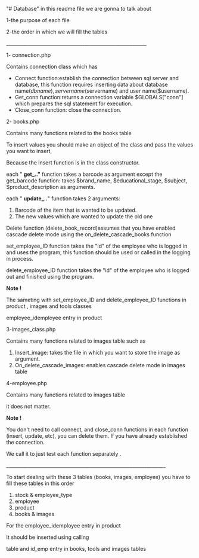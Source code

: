 "# Database" 
in this readme file we are gonna to talk about

1-the purpose of each file

2-the order in which we will fill the tables

\_\_\_\_\_\_\_\_\_\_\_\_\_\_\_\_\_\_\_\_\_\_\_\_\_\_\_\_\_\_\_\_\_\_\_\_\_\_\_\_\_\_\_\_\_\_\_\_\_\_\_\_\_\_\_\_\_\_\_

1- connection.php

Contains connection class which has

- Connect function:establish the connection between sql server and database, this function requires inserting data about database name($dbname), server name ($servername) and user name($username).
- Get\_conn function:returns a connection variable $GLOBALS[&quot;conn&quot;] which prepares the sql statement for execution.
- Close\_conn function: close the connection.

2- books.php

Contains many functions related to the books table

To insert values you should make an object of the class and pass the values you want to insert,

Because the insert function is in the class constructor.

each &quot; **get\_..&quot;** function takes a barcode as argument except the get\_barcode function: takes $brand\_name, $educational\_stage, $subject, $product\_description as arguments.

each &quot; **update\_..**&quot; function takes 2 arguments:

1. Barcode of the item that is wanted to be updated.
2. The new values which are wanted to update the old one

Delete function (delete\_book\_record)assumes that you have enabled cascade delete mode using the on\_delete\_cascade\_books function

set\_employee\_ID function takes the &quot;id&quot; of the employee who is logged in and uses the program, this function should be used or called in the logging in process.

delete\_employee\_ID function takes the &quot;id&quot; of the employee who is logged out and finished using the program.

**Note !**

The sameting with set\_employee\_ID and delete\_employee\_ID functions in product , images and tools classes

employee\_idemployee entry in product

3-images\_class.php

Contains many functions related to images table such as

1. Insert\_image: takes the file in which you want to store the image as argument.
2. On\_delete\_cascade\_images: enables cascade delete mode in images table

4-employee.php

Contains many functions related to images table

it does not matter.

**Note !**

You don&#39;t need to call connect, and close\_conn functions in each function (insert, update, etc), you can delete them. If you have already established the connection.

We call it to just test each function separately .

\_\_\_\_\_\_\_\_\_\_\_\_\_\_\_\_\_\_\_\_\_\_\_\_\_\_\_\_\_\_\_\_\_\_\_\_\_\_\_\_\_\_\_\_\_\_\_\_\_\_\_\_\_\_\_\_\_\_\_\_\_\_\_\_\_\_\_

To start dealing with these 3 tables (books, images, employee) you have to fill these tables in this order

1. stock &amp; employee\_type
2. employee
3. product
4. books &amp; images

For the employee\_idemployee entry in product

It should be inserted using calling

table and id\_emp entry in books, tools and images tables
